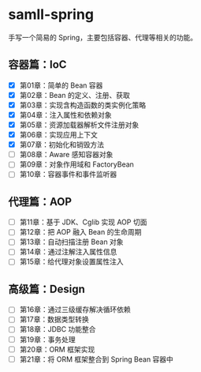 # samll-spring

手写一个简易的 Spring，主要包括容器、代理等相关的功能。

## 容器篇：IoC
- [x] 第01章：简单的 Bean 容器
- [x] 第02章：Bean 的定义、注册、获取
- [x] 第03章：实现含构造函数的类实例化策略
- [x] 第04章：注入属性和依赖对象
- [x] 第05章：资源加载器解析文件注册对象
- [x] 第06章：实现应用上下文
- [x] 第07章：初始化和销毁方法
- [ ] 第08章：Aware 感知容器对象
- [ ] 第09章：对象作用域和 FactoryBean
- [ ] 第10章：容器事件和事件监听器

## 代理篇：AOP
- [ ] 第11章：基于 JDK、Cglib 实现 AOP 切面
- [ ] 第12章：把 AOP 融入 Bean 的生命周期
- [ ] 第13章：自动扫描注册 Bean 对象
- [ ] 第14章：通过注解注入属性信息
- [ ] 第15章：给代理对象设置属性注入

## 高级篇：Design
- [ ] 第16章：通过三级缓存解决循环依赖
- [ ] 第17章：数据类型转换
- [ ] 第18章：JDBC 功能整合
- [ ] 第19章：事务处理
- [ ] 第20章：ORM 框架实现
- [ ] 第21章：将 ORM 框架整合到 Spring Bean 容器中